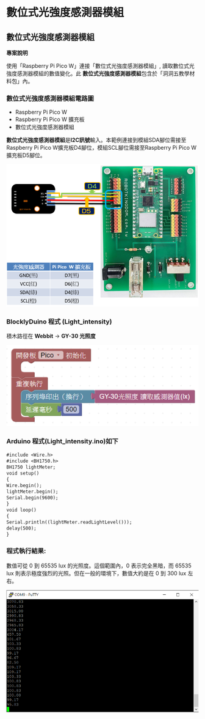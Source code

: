 # 數位式光強度感測器模組

## 數位式光強度感測器模組 <a href="#toc124882502" id="toc124882502"></a>

**專案說明**

使用「Raspberry Pi Pico W」連接「數位式光強度感測器模組」, 讀取數位式光強度感測器模組的數值變化。此 **數位式光強度感測器模組**包含於「洞洞五教學材料包」內。

### **數位式光強度感測器模組電路圖**

* Raspberry Pi Pico W
* Raspberry Pi Pico W 擴充板
* 數位式光強度感測器模組

**數位式光強度感測器模組**是**I2C訊號**輸入。本範例連接到模組SDA腳位需接至Raspberry Pi Pico W擴充板D4腳位，模組SCL腳位需接至Raspberry Pi Pico W擴充板D5腳位。

![](<../../.gitbook/assets/0 (24).png>)

### **BlocklyDuino 程式 (Light\_intensity)**

積木路徑在 **Webbit** -> **GY-30 光照度**

![](<../../.gitbook/assets/1 (26).png>)

### **Arduino 程式(Light\_intensity.ino)如下**



```
#include <Wire.h>
#include <BH1750.h>
BH1750 lightMeter;
void setup()
{
Wire.begin();
lightMeter.begin();
Serial.begin(9600);
}
void loop()
{
Serial.println((lightMeter.readLightLevel()));
delay(500);
}
```

### **程式執行結果:**

數值可從 0 到 65535 lux 的光照度。這個範圍內，0 表示完全黑暗，而 65535 lux 則表示極度強烈的光照。但在一般的環境下，數值大約是在 0 到 300 lux 左右。

![](<../../.gitbook/assets/2 (10).png>)
